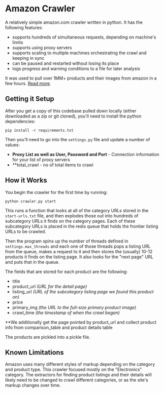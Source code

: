# Amazon Crawler
A relatively simple amazon.com crawler written in python. It has the following features:
 * supports hundreds of simultaneous requests, depending on machine's limits
 * supports using proxy servers
 * supports scaling to multiple machines orchestrating the crawl and keeping in sync
 * can be paused and restarted without losing its place
 * logs progress and warning conditions to a file for later analysis

It was used to pull over 1MM+ products and their images from amazon in a few hours. [Read more]().

## Getting it Setup
After you get a copy of this codebase pulled down locally (either downloaded as a zip or git cloned), you'll need to install the python dependencies:

    pip install -r requirements.txt

Then you'll need to go into the `settings.py` file and update a number of values:
 * **Proxy List as well as User, Password and Port** - Connection information for your list of proxy servers
 * **total_crawl - no of total items to crawl

## How it Works
You begin the crawler for the first time by running:

    python crawler.py start

This runs a function that looks at all of the category URLs stored in the `start-urls.txt` file, and then explodes those out into hundreds of subcategory URLs it finds on the category pages. Each of these subcategory URLs is placed in the redis queue that holds the frontier listing URLs to be crawled.

Then the program spins up the number of threads defined in `settings.max_threads` and each one of those threads pops a listing URL from the queue, makes a request to it and then stores the (usually) 10-12 products it finds on the listing page. It also looks for the "next page" URL and puts that in the queue.

The fields that are stored for each product are the following:
 * title
 * product_url *(URL for the detail page)*
 * listing_url *(URL of the subcategory listing page we found this product on)*
 * price
 * primary_img *(the URL to the full-size primary product image)*
 * crawl_time *(the timestamp of when the crawl began)*

**We additionally get the page pointed by product_url and collect product info from comparison_table and product details table

The products are pickled into a pickle file.

## Known Limitations
Amazon uses many different styles of markup depending on the category and product type. This crawler focused mostly on the "Electronics" category.
The extractors for finding product listings and their details will likely need to be changed to crawl different categories, or as the site's markup changes over time.